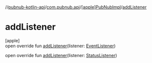 //[pubnub-kotlin-api](../../../index.md)/[com.pubnub.api](../index.md)/[[apple]PubNubImpl](index.md)/[addListener](add-listener.md)

# addListener

[apple]\
open override fun [addListener](add-listener.md)(listener: [EventListener](../../com.pubnub.api.v2.callbacks/-event-listener/index.md))

open override fun [addListener](add-listener.md)(listener: [StatusListener](../../com.pubnub.api.v2.callbacks/-status-listener/index.md))
